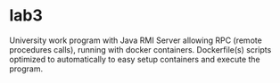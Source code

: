 # lab3

University work program with Java RMI Server allowing RPC (remote procedures calls), running with docker containers. Dockerfile(s) scripts optimized to automatically to easy setup containers and execute the program. 
